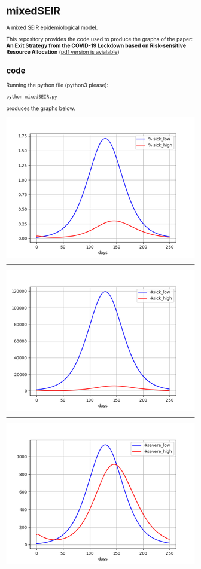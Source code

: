 # mixedSEIR
A mixed SEIR epidemiological model.

This repository provides the code used to produce the graphs of the
paper: 
**An Exit Strategy from the COVID-19 Lockdown based on Risk-sensitive
Resource Allocation**
([pdf version is avialable](/exit_strategy.pdf))

## code

Running the python file (python3 please):
```python
python mixedSEIR.py
```
produces the graphs below.

![Percentage of infected in the two populations](/mixedSEIR_percent_sick.png)

---

![Number of infected in the two populations](/mixedSEIR_num_sick.png)

---

![Number of severely infected](/mixedSEIR_num_high.png)
